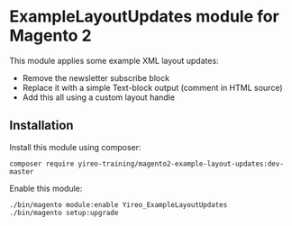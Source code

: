 # ExampleLayoutUpdates module for Magento 2
This module applies some example XML layout updates:
- Remove the newsletter subscribe block
- Replace it with a simple Text-block output (comment in HTML source)
- Add this all using a custom layout handle

## Installation
Install this module using composer:

    composer require yireo-training/magento2-example-layout-updates:dev-master

Enable this module:

    ./bin/magento module:enable Yireo_ExampleLayoutUpdates
    ./bin/magento setup:upgrade

